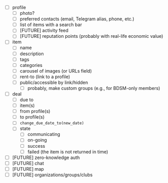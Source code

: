 - [ ] profile
    - [ ] photo?
    - [ ] preferred contacts (email, Telegram alias, phone, etc.)
    - [ ] list of items with a search bar
    - [ ] [FUTURE] activity feed
    - [ ] [FUTURE] reputation points (probably with real-life economic value)
- [ ] item
    - [ ] name
    - [ ] description
    - [ ] tags
    - [ ] categories
    - [ ] carousel of images (or URLs field)
    - [ ] rent-to (link to a profile)
    - [ ] public/accessible by link/hidden
        - [ ] probably, make custom groups (e.g., for BDSM-only members)
- [ ] deal
    - [ ] due to
    - [ ] item(s)
    - [ ] from profile(s)
    - [ ] to profile(s)
    - [ ] `change_due_date_to(new_date)`
    - [ ] state
        - [ ] communicating
        - [ ] on-going
        - [ ] success
        - [ ] failed (the item is not returned in time)
- [ ] [FUTURE] zero-knowledge auth
- [ ] [FUTURE] chat
- [ ] [FUTURE] map
- [ ] [FUTURE] organizations/groups/clubs
